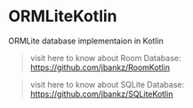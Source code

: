 # ORMLiteKotlin
ORMLite database implementaion in Kotlin

> visit here to know about Room Database: <https://github.com/jbankz/RoomKotlin>

> visit here to know about SQLite Database: <https://github.com/jbankz/SQLiteKotlin>
